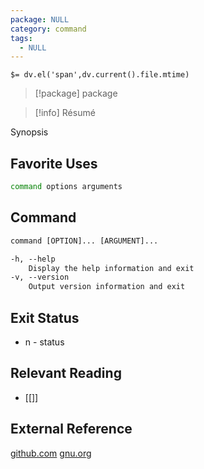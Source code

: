 ```yaml
---
package: NULL
category: command
tags:
  - NULL
---
```


`$= dv.el('span',dv.current().file.mtime)`
> [!package] package

> [!info] Résumé

Synopsis

## Favorite Uses
```sh
command options arguments
```

## Command
```txt
command [OPTION]... [ARGUMENT]...

-h, --help
	Display the help information and exit 
-v, --version
	Output version information and exit
```

## Exit Status
- n - status

## Relevant Reading
- [[]]

## External Reference
[github.com](github)
[](site)
[](man)
[gnu.org](GNU)
